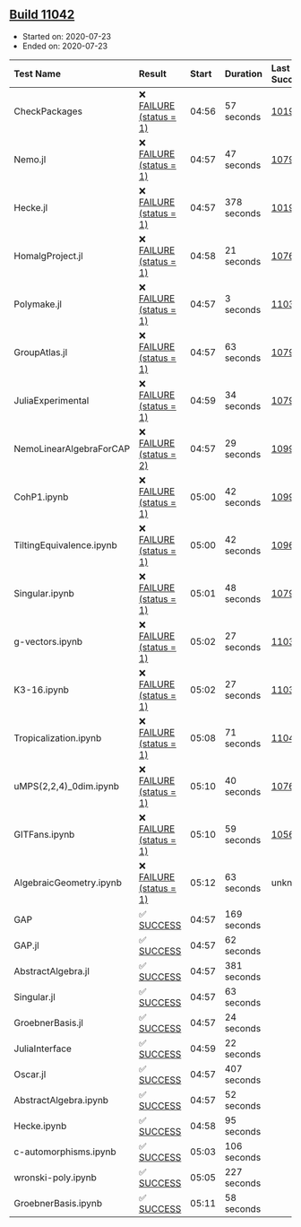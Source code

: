 ## [Build 11042](https://oscarci.mathematik.uni-kl.de/job/oscar/11042/)

* Started on: 2020-07-23
* Ended on: 2020-07-23

| Test Name    | Result | Start | Duration | Last Success | First Failure |
|:-------------|:-------|:------|:---------|:-------------|:--------------|
| CheckPackages | ❌ [FAILURE (status = 1)](https://oscarci.mathematik.uni-kl.de/job/oscar/11042/artifact/logs/build-11042/CheckPackages.log) | 04:56 | 57 seconds | [10197](https://oscarci.mathematik.uni-kl.de/job/oscar/10197/) | [10198](https://oscarci.mathematik.uni-kl.de/job/oscar/10198/) |
| Nemo.jl | ❌ [FAILURE (status = 1)](https://oscarci.mathematik.uni-kl.de/job/oscar/11042/artifact/logs/build-11042/Nemo.jl.log) | 04:57 | 47 seconds | [10790](https://oscarci.mathematik.uni-kl.de/job/oscar/10790/) | [10791](https://oscarci.mathematik.uni-kl.de/job/oscar/10791/) |
| Hecke.jl | ❌ [FAILURE (status = 1)](https://oscarci.mathematik.uni-kl.de/job/oscar/11042/artifact/logs/build-11042/Hecke.jl.log) | 04:57 | 378 seconds | [10197](https://oscarci.mathematik.uni-kl.de/job/oscar/10197/) | [10198](https://oscarci.mathematik.uni-kl.de/job/oscar/10198/) |
| HomalgProject.jl | ❌ [FAILURE (status = 1)](https://oscarci.mathematik.uni-kl.de/job/oscar/11042/artifact/logs/build-11042/HomalgProject.jl.log) | 04:58 | 21 seconds | [10765](https://oscarci.mathematik.uni-kl.de/job/oscar/10765/) | [10766](https://oscarci.mathematik.uni-kl.de/job/oscar/10766/) |
| Polymake.jl | ❌ [FAILURE (status = 1)](https://oscarci.mathematik.uni-kl.de/job/oscar/11042/artifact/logs/build-11042/Polymake.jl.log) | 04:57 | 3 seconds | [11035](https://oscarci.mathematik.uni-kl.de/job/oscar/11035/) | [11036](https://oscarci.mathematik.uni-kl.de/job/oscar/11036/) |
| GroupAtlas.jl | ❌ [FAILURE (status = 1)](https://oscarci.mathematik.uni-kl.de/job/oscar/11042/artifact/logs/build-11042/GroupAtlas.jl.log) | 04:57 | 63 seconds | [10790](https://oscarci.mathematik.uni-kl.de/job/oscar/10790/) | [10791](https://oscarci.mathematik.uni-kl.de/job/oscar/10791/) |
| JuliaExperimental | ❌ [FAILURE (status = 1)](https://oscarci.mathematik.uni-kl.de/job/oscar/11042/artifact/logs/build-11042/JuliaExperimental.log) | 04:59 | 34 seconds | [10790](https://oscarci.mathematik.uni-kl.de/job/oscar/10790/) | [10791](https://oscarci.mathematik.uni-kl.de/job/oscar/10791/) |
| NemoLinearAlgebraForCAP | ❌ [FAILURE (status = 2)](https://oscarci.mathematik.uni-kl.de/job/oscar/11042/artifact/logs/build-11042/NemoLinearAlgebraForCAP.log) | 04:57 | 29 seconds | [10999](https://oscarci.mathematik.uni-kl.de/job/oscar/10999/) | [11000](https://oscarci.mathematik.uni-kl.de/job/oscar/11000/) |
| CohP1.ipynb | ❌ [FAILURE (status = 1)](https://oscarci.mathematik.uni-kl.de/job/oscar/11042/artifact/logs/build-11042/CohP1.ipynb.log) | 05:00 | 42 seconds | [10999](https://oscarci.mathematik.uni-kl.de/job/oscar/10999/) | [11000](https://oscarci.mathematik.uni-kl.de/job/oscar/11000/) |
| TiltingEquivalence.ipynb | ❌ [FAILURE (status = 1)](https://oscarci.mathematik.uni-kl.de/job/oscar/11042/artifact/logs/build-11042/TiltingEquivalence.ipynb.log) | 05:00 | 42 seconds | [10962](https://oscarci.mathematik.uni-kl.de/job/oscar/10962/) | [10963](https://oscarci.mathematik.uni-kl.de/job/oscar/10963/) |
| Singular.ipynb | ❌ [FAILURE (status = 1)](https://oscarci.mathematik.uni-kl.de/job/oscar/11042/artifact/logs/build-11042/Singular.ipynb.log) | 05:01 | 48 seconds | [10790](https://oscarci.mathematik.uni-kl.de/job/oscar/10790/) | [10791](https://oscarci.mathematik.uni-kl.de/job/oscar/10791/) |
| g-vectors.ipynb | ❌ [FAILURE (status = 1)](https://oscarci.mathematik.uni-kl.de/job/oscar/11042/artifact/logs/build-11042/g-vectors.ipynb.log) | 05:02 | 27 seconds | [11035](https://oscarci.mathematik.uni-kl.de/job/oscar/11035/) | [11036](https://oscarci.mathematik.uni-kl.de/job/oscar/11036/) |
| K3-16.ipynb | ❌ [FAILURE (status = 1)](https://oscarci.mathematik.uni-kl.de/job/oscar/11042/artifact/logs/build-11042/K3-16.ipynb.log) | 05:02 | 27 seconds | [11035](https://oscarci.mathematik.uni-kl.de/job/oscar/11035/) | [11036](https://oscarci.mathematik.uni-kl.de/job/oscar/11036/) |
| Tropicalization.ipynb | ❌ [FAILURE (status = 1)](https://oscarci.mathematik.uni-kl.de/job/oscar/11042/artifact/logs/build-11042/Tropicalization.ipynb.log) | 05:08 | 71 seconds | [11041](https://oscarci.mathematik.uni-kl.de/job/oscar/11041/) | [11042](https://oscarci.mathematik.uni-kl.de/job/oscar/11042/) |
| uMPS(2,2,4)_0dim.ipynb | ❌ [FAILURE (status = 1)](https://oscarci.mathematik.uni-kl.de/job/oscar/11042/artifact/logs/build-11042/uMPS-2-2-4-_0dim.ipynb.log) | 05:10 | 40 seconds | [10765](https://oscarci.mathematik.uni-kl.de/job/oscar/10765/) | [10766](https://oscarci.mathematik.uni-kl.de/job/oscar/10766/) |
| GITFans.ipynb | ❌ [FAILURE (status = 1)](https://oscarci.mathematik.uni-kl.de/job/oscar/11042/artifact/logs/build-11042/GITFans.ipynb.log) | 05:10 | 59 seconds | [10566](https://oscarci.mathematik.uni-kl.de/job/oscar/10566/) | [10567](https://oscarci.mathematik.uni-kl.de/job/oscar/10567/) |
| AlgebraicGeometry.ipynb | ❌ [FAILURE (status = 1)](https://oscarci.mathematik.uni-kl.de/job/oscar/11042/artifact/logs/build-11042/AlgebraicGeometry.ipynb.log) | 05:12 | 63 seconds | unknown | unknown |
| GAP | ✅ [SUCCESS](https://oscarci.mathematik.uni-kl.de/job/oscar/11042/artifact/logs/build-11042/GAP.log) | 04:57 | 169 seconds |  |  |
| GAP.jl | ✅ [SUCCESS](https://oscarci.mathematik.uni-kl.de/job/oscar/11042/artifact/logs/build-11042/GAP.jl.log) | 04:57 | 62 seconds |  |  |
| AbstractAlgebra.jl | ✅ [SUCCESS](https://oscarci.mathematik.uni-kl.de/job/oscar/11042/artifact/logs/build-11042/AbstractAlgebra.jl.log) | 04:57 | 381 seconds |  |  |
| Singular.jl | ✅ [SUCCESS](https://oscarci.mathematik.uni-kl.de/job/oscar/11042/artifact/logs/build-11042/Singular.jl.log) | 04:57 | 63 seconds |  |  |
| GroebnerBasis.jl | ✅ [SUCCESS](https://oscarci.mathematik.uni-kl.de/job/oscar/11042/artifact/logs/build-11042/GroebnerBasis.jl.log) | 04:57 | 24 seconds |  |  |
| JuliaInterface | ✅ [SUCCESS](https://oscarci.mathematik.uni-kl.de/job/oscar/11042/artifact/logs/build-11042/JuliaInterface.log) | 04:59 | 22 seconds |  |  |
| Oscar.jl | ✅ [SUCCESS](https://oscarci.mathematik.uni-kl.de/job/oscar/11042/artifact/logs/build-11042/Oscar.jl.log) | 04:57 | 407 seconds |  |  |
| AbstractAlgebra.ipynb | ✅ [SUCCESS](https://oscarci.mathematik.uni-kl.de/job/oscar/11042/artifact/logs/build-11042/AbstractAlgebra.ipynb.log) | 04:57 | 52 seconds |  |  |
| Hecke.ipynb | ✅ [SUCCESS](https://oscarci.mathematik.uni-kl.de/job/oscar/11042/artifact/logs/build-11042/Hecke.ipynb.log) | 04:58 | 95 seconds |  |  |
| c-automorphisms.ipynb | ✅ [SUCCESS](https://oscarci.mathematik.uni-kl.de/job/oscar/11042/artifact/logs/build-11042/c-automorphisms.ipynb.log) | 05:03 | 106 seconds |  |  |
| wronski-poly.ipynb | ✅ [SUCCESS](https://oscarci.mathematik.uni-kl.de/job/oscar/11042/artifact/logs/build-11042/wronski-poly.ipynb.log) | 05:05 | 227 seconds |  |  |
| GroebnerBasis.ipynb | ✅ [SUCCESS](https://oscarci.mathematik.uni-kl.de/job/oscar/11042/artifact/logs/build-11042/GroebnerBasis.ipynb.log) | 05:11 | 58 seconds |  |  |
